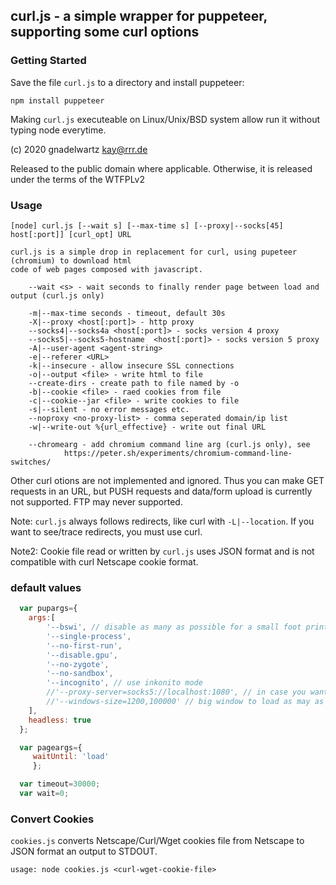 ## curl.js - a simple wrapper for puppeteer, supporting some curl options

###  Getting Started

 Save the file `curl.js` to a directory and install puppeteer: 

	npm install puppeteer

 Making `curl.js` executeable on Linux/Unix/BSD system allow run it without typing node everytime.

 (c) 2020 gnadelwartz kay@rrr.de

 Released to the public domain where applicable.
 Otherwise, it is released under the terms of the WTFPLv2

### Usage

 	[node] curl.js [--wait s] [--max-time s] [--proxy|--socks[45] host[:port]] [curl_opt] URL

	curl.js is a simple drop in replacement for curl, using pupeteer (chromium) to download html
	code of web pages composed with javascript.

		--wait <s> - wait seconds to finally render page between load and output (curl.js only)

		-m|--max-time seconds - timeout, default 30s
		-X|--proxy <host[:port]> - http proxy
		--socks4|--socks4a <host[:port]> - socks version 4 proxy
		--socks5|--socks5-hostname  <host[:port]> - socks version 5 proxy
		-A|--user-agent <agent-string>
		-e|--referer <URL>
		-k|--insecure - allow insecure SSL connections
		-o|--output <file> - write html to file
		--create-dirs - create path to file named by -o
		-b|--cookie <file> - raed cookies from file
		-c|--cookie--jar <file> - write cookies to file
		-s|--silent - no error messages etc.
		--noproxy <no-proxy-list> - comma seperated domain/ip list
		-w|--write-out %{url_effective} - write out final URL

		--chromearg - add chromium command line arg (curl.js only), see
				https://peter.sh/experiments/chromium-command-line-switches/


 Other curl otions are not implemented and ignored. Thus you can make GET requests in an URL, but PUSH requests and data/form
 upload is currently not supported. FTP may never supported.

 Note: `curl.js` always follows redirects, like curl with `-L|--location`. If you want to see/trace redirects, you must use curl.

 Note2: Cookie file read or written by `curl.js` uses JSON format and is not compatible with curl Netscape cookie format.

### default values

```javascript
  var pupargs={
	args:[
		'--bswi', // disable as many as possible for a small foot print
		'--single-process',
		'--no-first-run',
		'--disable.gpu',
		'--no-zygote',
		'--no-sandbox',  
		'--incognito', // use inkonito mode
		//'--proxy-server=socks5://localhost:1080', // in case you want a default proxy
		//'--windows-size=1200,100000' // big window to load as may as posible content
	],
	headless: true
  };

  var pageargs={
	 waitUntil: 'load'
	 };

  var timeout=30000;
  var wait=0;
```

### Convert Cookies

`cookies.js` converts Netscape/Curl/Wget cookies file from Netscape to JSON format an output to STDOUT.

	usage: node cookies.js <curl-wget-cookie-file> 

